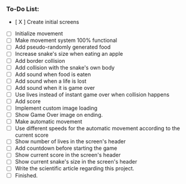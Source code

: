 ### To-Do List:
- [ X ] Create initial screens
- [ ] Initialize movement
- [ ] Make movement system 100% functional
- [ ] Add pseudo-randomly generated food
- [ ] Increase snake's size when eating an apple
- [ ] Add border collision
- [ ] Add collision with the snake's own body
- [ ] Add sound when food is eaten
- [ ] Add sound when a life is lost
- [ ] Add sound when it is game over
- [ ] Use lives instead of instant game over when collision happens
- [ ] Add score
- [ ] Implement custom image loading
- [ ] Show Game Over image on ending.
- [ ] Make automatic movement
- [ ] Use different speeds for the automatic movement according to the current score
- [ ] Show number of lives in the screen's header
- [ ] Add countdown before starting the game
- [ ] Show current score in the screen's header
- [ ] Show current snake's size in the screen's header
- [ ] Write the scientific article regarding this project.
- [ ] Finished.